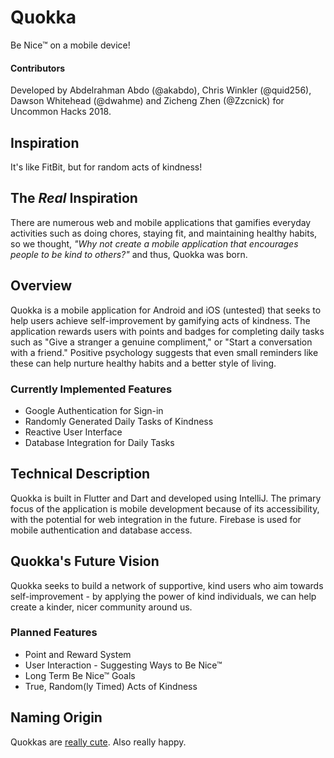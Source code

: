 # Quokka
Be Nice™ on a mobile device! 

#### Contributors
Developed by Abdelrahman Abdo (@akabdo), Chris Winkler (@quid256),
Dawson Whitehead (@dwahme) and Zicheng Zhen (@Zzcnick) for Uncommon Hacks 2018.

## Inspiration
It's like FitBit, but for random acts of kindness!

## The _Real_ Inspiration
There are numerous web and mobile applications that gamifies everyday activities such as doing chores, staying fit, and maintaining healthy habits, so we thought, _"Why not create a mobile application that encourages people to be kind to others?"_ and thus, Quokka was born. 

## Overview 
Quokka is a mobile application for Android and iOS (untested) that seeks to help users achieve self-improvement by gamifying acts of kindness. The application rewards users with points and badges for completing daily tasks such as "Give a stranger a genuine compliment," or "Start a conversation with a friend." Positive psychology suggests that even small reminders like these can help nurture healthy habits and a better style of living.

### Currently Implemented Features
+ Google Authentication for Sign-in
+ Randomly Generated Daily Tasks of Kindness
+ Reactive User Interface
+ Database Integration for Daily Tasks

## Technical Description
Quokka is built in Flutter and Dart and developed using IntelliJ. The primary focus of the application is mobile development because of its accessibility, with the potential for web integration in the future. Firebase is used for mobile authentication and database access.

## Quokka's Future Vision
Quokka seeks to build a network of supportive, kind users who aim towards self-improvement - by applying the power of kind individuals, we can help create a kinder, nicer community around us.

### Planned Features 
+ Point and Reward System
+ User Interaction - Suggesting Ways to Be Nice™
+ Long Term Be Nice™ Goals
+ True, Random(ly Timed) Acts of Kindness

## Naming Origin
Quokkas are [really cute](https://i.pinimg.com/736x/7a/58/51/7a585198b59335c6b94e6b779d340f14--lions-photos-photos-of.jpg). Also really happy.
